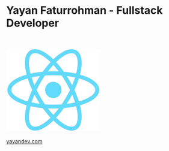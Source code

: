 <h1>Yayan Faturrohman - Fullstack Developer</h1>
</br>
</br>
<img src="/react.png" width="250"> 
</br>
</br>
<a href="https://yayandev.com">yayandev.com</a>


 



